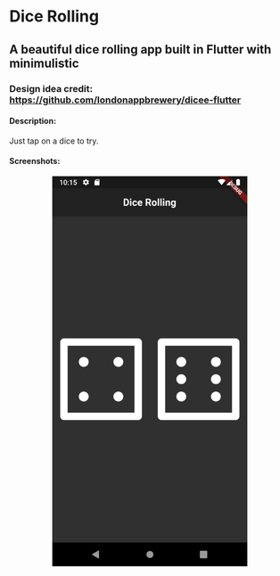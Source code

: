 # Dice Rolling

## A beautiful dice rolling app built in Flutter with minimulistic

### Design idea credit: https://github.com/londonappbrewery/dicee-flutter

#### Description:
Just tap on a dice to try.

#### Screenshots:
<p align="center">
  <img src="screenshots/home.png" width="350" title="hover text">
</p>
